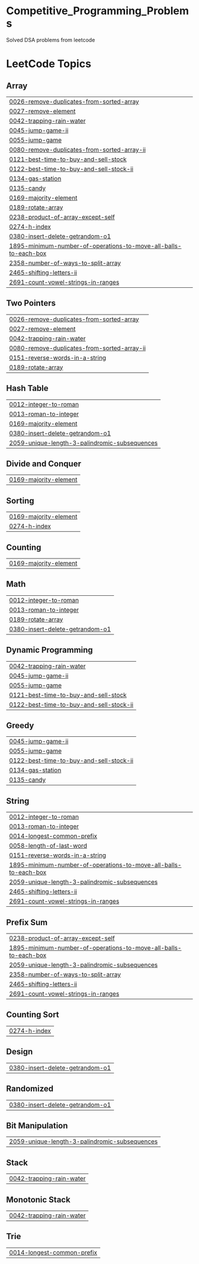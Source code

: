 # Competitive_Programming_Problems
Solved DSA problems from leetcode

<!---LeetCode Topics Start-->
# LeetCode Topics
## Array
|  |
| ------- |
| [0026-remove-duplicates-from-sorted-array](https://github.com/Dagmawi-Y/Competitive_Programming_Problems/tree/master/0026-remove-duplicates-from-sorted-array) |
| [0027-remove-element](https://github.com/Dagmawi-Y/Competitive_Programming_Problems/tree/master/0027-remove-element) |
| [0042-trapping-rain-water](https://github.com/Dagmawi-Y/Competitive_Programming_Problems/tree/master/0042-trapping-rain-water) |
| [0045-jump-game-ii](https://github.com/Dagmawi-Y/Competitive_Programming_Problems/tree/master/0045-jump-game-ii) |
| [0055-jump-game](https://github.com/Dagmawi-Y/Competitive_Programming_Problems/tree/master/0055-jump-game) |
| [0080-remove-duplicates-from-sorted-array-ii](https://github.com/Dagmawi-Y/Competitive_Programming_Problems/tree/master/0080-remove-duplicates-from-sorted-array-ii) |
| [0121-best-time-to-buy-and-sell-stock](https://github.com/Dagmawi-Y/Competitive_Programming_Problems/tree/master/0121-best-time-to-buy-and-sell-stock) |
| [0122-best-time-to-buy-and-sell-stock-ii](https://github.com/Dagmawi-Y/Competitive_Programming_Problems/tree/master/0122-best-time-to-buy-and-sell-stock-ii) |
| [0134-gas-station](https://github.com/Dagmawi-Y/Competitive_Programming_Problems/tree/master/0134-gas-station) |
| [0135-candy](https://github.com/Dagmawi-Y/Competitive_Programming_Problems/tree/master/0135-candy) |
| [0169-majority-element](https://github.com/Dagmawi-Y/Competitive_Programming_Problems/tree/master/0169-majority-element) |
| [0189-rotate-array](https://github.com/Dagmawi-Y/Competitive_Programming_Problems/tree/master/0189-rotate-array) |
| [0238-product-of-array-except-self](https://github.com/Dagmawi-Y/Competitive_Programming_Problems/tree/master/0238-product-of-array-except-self) |
| [0274-h-index](https://github.com/Dagmawi-Y/Competitive_Programming_Problems/tree/master/0274-h-index) |
| [0380-insert-delete-getrandom-o1](https://github.com/Dagmawi-Y/Competitive_Programming_Problems/tree/master/0380-insert-delete-getrandom-o1) |
| [1895-minimum-number-of-operations-to-move-all-balls-to-each-box](https://github.com/Dagmawi-Y/Competitive_Programming_Problems/tree/master/1895-minimum-number-of-operations-to-move-all-balls-to-each-box) |
| [2358-number-of-ways-to-split-array](https://github.com/Dagmawi-Y/Competitive_Programming_Problems/tree/master/2358-number-of-ways-to-split-array) |
| [2465-shifting-letters-ii](https://github.com/Dagmawi-Y/Competitive_Programming_Problems/tree/master/2465-shifting-letters-ii) |
| [2691-count-vowel-strings-in-ranges](https://github.com/Dagmawi-Y/Competitive_Programming_Problems/tree/master/2691-count-vowel-strings-in-ranges) |
## Two Pointers
|  |
| ------- |
| [0026-remove-duplicates-from-sorted-array](https://github.com/Dagmawi-Y/Competitive_Programming_Problems/tree/master/0026-remove-duplicates-from-sorted-array) |
| [0027-remove-element](https://github.com/Dagmawi-Y/Competitive_Programming_Problems/tree/master/0027-remove-element) |
| [0042-trapping-rain-water](https://github.com/Dagmawi-Y/Competitive_Programming_Problems/tree/master/0042-trapping-rain-water) |
| [0080-remove-duplicates-from-sorted-array-ii](https://github.com/Dagmawi-Y/Competitive_Programming_Problems/tree/master/0080-remove-duplicates-from-sorted-array-ii) |
| [0151-reverse-words-in-a-string](https://github.com/Dagmawi-Y/Competitive_Programming_Problems/tree/master/0151-reverse-words-in-a-string) |
| [0189-rotate-array](https://github.com/Dagmawi-Y/Competitive_Programming_Problems/tree/master/0189-rotate-array) |
## Hash Table
|  |
| ------- |
| [0012-integer-to-roman](https://github.com/Dagmawi-Y/Competitive_Programming_Problems/tree/master/0012-integer-to-roman) |
| [0013-roman-to-integer](https://github.com/Dagmawi-Y/Competitive_Programming_Problems/tree/master/0013-roman-to-integer) |
| [0169-majority-element](https://github.com/Dagmawi-Y/Competitive_Programming_Problems/tree/master/0169-majority-element) |
| [0380-insert-delete-getrandom-o1](https://github.com/Dagmawi-Y/Competitive_Programming_Problems/tree/master/0380-insert-delete-getrandom-o1) |
| [2059-unique-length-3-palindromic-subsequences](https://github.com/Dagmawi-Y/Competitive_Programming_Problems/tree/master/2059-unique-length-3-palindromic-subsequences) |
## Divide and Conquer
|  |
| ------- |
| [0169-majority-element](https://github.com/Dagmawi-Y/Competitive_Programming_Problems/tree/master/0169-majority-element) |
## Sorting
|  |
| ------- |
| [0169-majority-element](https://github.com/Dagmawi-Y/Competitive_Programming_Problems/tree/master/0169-majority-element) |
| [0274-h-index](https://github.com/Dagmawi-Y/Competitive_Programming_Problems/tree/master/0274-h-index) |
## Counting
|  |
| ------- |
| [0169-majority-element](https://github.com/Dagmawi-Y/Competitive_Programming_Problems/tree/master/0169-majority-element) |
## Math
|  |
| ------- |
| [0012-integer-to-roman](https://github.com/Dagmawi-Y/Competitive_Programming_Problems/tree/master/0012-integer-to-roman) |
| [0013-roman-to-integer](https://github.com/Dagmawi-Y/Competitive_Programming_Problems/tree/master/0013-roman-to-integer) |
| [0189-rotate-array](https://github.com/Dagmawi-Y/Competitive_Programming_Problems/tree/master/0189-rotate-array) |
| [0380-insert-delete-getrandom-o1](https://github.com/Dagmawi-Y/Competitive_Programming_Problems/tree/master/0380-insert-delete-getrandom-o1) |
## Dynamic Programming
|  |
| ------- |
| [0042-trapping-rain-water](https://github.com/Dagmawi-Y/Competitive_Programming_Problems/tree/master/0042-trapping-rain-water) |
| [0045-jump-game-ii](https://github.com/Dagmawi-Y/Competitive_Programming_Problems/tree/master/0045-jump-game-ii) |
| [0055-jump-game](https://github.com/Dagmawi-Y/Competitive_Programming_Problems/tree/master/0055-jump-game) |
| [0121-best-time-to-buy-and-sell-stock](https://github.com/Dagmawi-Y/Competitive_Programming_Problems/tree/master/0121-best-time-to-buy-and-sell-stock) |
| [0122-best-time-to-buy-and-sell-stock-ii](https://github.com/Dagmawi-Y/Competitive_Programming_Problems/tree/master/0122-best-time-to-buy-and-sell-stock-ii) |
## Greedy
|  |
| ------- |
| [0045-jump-game-ii](https://github.com/Dagmawi-Y/Competitive_Programming_Problems/tree/master/0045-jump-game-ii) |
| [0055-jump-game](https://github.com/Dagmawi-Y/Competitive_Programming_Problems/tree/master/0055-jump-game) |
| [0122-best-time-to-buy-and-sell-stock-ii](https://github.com/Dagmawi-Y/Competitive_Programming_Problems/tree/master/0122-best-time-to-buy-and-sell-stock-ii) |
| [0134-gas-station](https://github.com/Dagmawi-Y/Competitive_Programming_Problems/tree/master/0134-gas-station) |
| [0135-candy](https://github.com/Dagmawi-Y/Competitive_Programming_Problems/tree/master/0135-candy) |
## String
|  |
| ------- |
| [0012-integer-to-roman](https://github.com/Dagmawi-Y/Competitive_Programming_Problems/tree/master/0012-integer-to-roman) |
| [0013-roman-to-integer](https://github.com/Dagmawi-Y/Competitive_Programming_Problems/tree/master/0013-roman-to-integer) |
| [0014-longest-common-prefix](https://github.com/Dagmawi-Y/Competitive_Programming_Problems/tree/master/0014-longest-common-prefix) |
| [0058-length-of-last-word](https://github.com/Dagmawi-Y/Competitive_Programming_Problems/tree/master/0058-length-of-last-word) |
| [0151-reverse-words-in-a-string](https://github.com/Dagmawi-Y/Competitive_Programming_Problems/tree/master/0151-reverse-words-in-a-string) |
| [1895-minimum-number-of-operations-to-move-all-balls-to-each-box](https://github.com/Dagmawi-Y/Competitive_Programming_Problems/tree/master/1895-minimum-number-of-operations-to-move-all-balls-to-each-box) |
| [2059-unique-length-3-palindromic-subsequences](https://github.com/Dagmawi-Y/Competitive_Programming_Problems/tree/master/2059-unique-length-3-palindromic-subsequences) |
| [2465-shifting-letters-ii](https://github.com/Dagmawi-Y/Competitive_Programming_Problems/tree/master/2465-shifting-letters-ii) |
| [2691-count-vowel-strings-in-ranges](https://github.com/Dagmawi-Y/Competitive_Programming_Problems/tree/master/2691-count-vowel-strings-in-ranges) |
## Prefix Sum
|  |
| ------- |
| [0238-product-of-array-except-self](https://github.com/Dagmawi-Y/Competitive_Programming_Problems/tree/master/0238-product-of-array-except-self) |
| [1895-minimum-number-of-operations-to-move-all-balls-to-each-box](https://github.com/Dagmawi-Y/Competitive_Programming_Problems/tree/master/1895-minimum-number-of-operations-to-move-all-balls-to-each-box) |
| [2059-unique-length-3-palindromic-subsequences](https://github.com/Dagmawi-Y/Competitive_Programming_Problems/tree/master/2059-unique-length-3-palindromic-subsequences) |
| [2358-number-of-ways-to-split-array](https://github.com/Dagmawi-Y/Competitive_Programming_Problems/tree/master/2358-number-of-ways-to-split-array) |
| [2465-shifting-letters-ii](https://github.com/Dagmawi-Y/Competitive_Programming_Problems/tree/master/2465-shifting-letters-ii) |
| [2691-count-vowel-strings-in-ranges](https://github.com/Dagmawi-Y/Competitive_Programming_Problems/tree/master/2691-count-vowel-strings-in-ranges) |
## Counting Sort
|  |
| ------- |
| [0274-h-index](https://github.com/Dagmawi-Y/Competitive_Programming_Problems/tree/master/0274-h-index) |
## Design
|  |
| ------- |
| [0380-insert-delete-getrandom-o1](https://github.com/Dagmawi-Y/Competitive_Programming_Problems/tree/master/0380-insert-delete-getrandom-o1) |
## Randomized
|  |
| ------- |
| [0380-insert-delete-getrandom-o1](https://github.com/Dagmawi-Y/Competitive_Programming_Problems/tree/master/0380-insert-delete-getrandom-o1) |
## Bit Manipulation
|  |
| ------- |
| [2059-unique-length-3-palindromic-subsequences](https://github.com/Dagmawi-Y/Competitive_Programming_Problems/tree/master/2059-unique-length-3-palindromic-subsequences) |
## Stack
|  |
| ------- |
| [0042-trapping-rain-water](https://github.com/Dagmawi-Y/Competitive_Programming_Problems/tree/master/0042-trapping-rain-water) |
## Monotonic Stack
|  |
| ------- |
| [0042-trapping-rain-water](https://github.com/Dagmawi-Y/Competitive_Programming_Problems/tree/master/0042-trapping-rain-water) |
## Trie
|  |
| ------- |
| [0014-longest-common-prefix](https://github.com/Dagmawi-Y/Competitive_Programming_Problems/tree/master/0014-longest-common-prefix) |
<!---LeetCode Topics End-->
